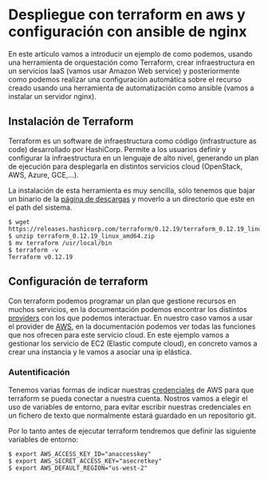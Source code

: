 # Despliegue con terraform en aws y configuración con ansible de nginx

En este artículo vamos a introducir un ejemplo de como podemos, usando una herramienta de orquestación como Terraform, crear infraestructura en un servicios IaaS (vamos usar Amazon Web service) y posteriormente como podemos realizar una configuración automática sobre el recurso creado usando una herramienta de automatización como ansible (vamos a instalar un servidor nginx).

## Instalación de Terraform

Terraform es un software de infraestructura como código (infrastructure as code) desarrollado por HashiCorp. Permite a los usuarios definir y configurar la infraestructura en un lenguaje de alto nivel, generando un plan de ejecución para desplegarla en distintos servicios cloud (OpenStack, AWS, Azure, GCE,...).

La instalación de esta herramienta es muy sencilla, sólo tenemos que bajar un binario de la [página de descargas](https://www.terraform.io/downloads.html) y moverlo a un directorio que este en el path del sistema.

    $ wget https://releases.hashicorp.com/terraform/0.12.19/terraform_0.12.19_linux_amd64.zip
    $ unzip terraform_0.12.19_linux_amd64.zip
    $ mv terraform /usr/local/bin
    $ terraform -v
    Terraform v0.12.19

## Configuración de terraform

Con terraform podemos programar un plan que gestione recursos en muchos servicios, en la documentación podemos encontrar los distintos [providers](https://www.terraform.io/docs/providers/index.html) con los que podemos interactuar. En nuestro caso vamos a usar el provider de [AWS](https://www.terraform.io/docs/providers/index.html), en la documentación podemos ver todas las funciones que nos ofrecen para este servicio cloud. En este ejemplo vamos a gestionar los servicio de EC2 (Elastic compute cloud), en concreto vamos a crear una instancia y le vamos a asociar una ip elástica.

### Autentificación 

Tenemos varias formas de indicar nuestras [credenciales](https://www.terraform.io/docs/providers/aws/index.html#authentication) de AWS para que terraform se pueda conectar a nuestra cuenta. Nostros vamos a elegir el uso de variables de entorno, para evitar escribir nuestras credenciales en un fichero de texto que normalmente estará guardado en un repositorio git.

Por lo tanto antes de ejecutar terraform tendremos que definir las siguiente variables de entorno:

    $ export AWS_ACCESS_KEY_ID="anaccesskey"
    $ export AWS_SECRET_ACCESS_KEY="asecretkey"
    $ export AWS_DEFAULT_REGION="us-west-2"

